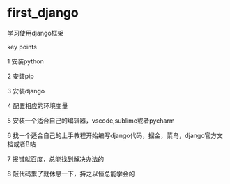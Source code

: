 # first_django
学习使用django框架

key points

1 安装python

2 安装pip

3 安装django

4 配置相应的环境变量

5 安装一个适合自己的编辑器，vscode,sublime或者pycharm

6 找一个适合自己的上手教程开始编写django代码，掘金，菜鸟，django官方文档或者B站

7 报错就百度，总能找到解决办法的

8 敲代码累了就休息一下，持之以恒总能学会的
